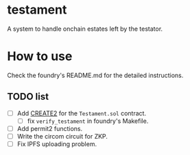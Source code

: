 # testament
A system to handle onchain estates left by the testator.

# How to use
Check the foundry's README.md for the detailed instructions.

## TODO list
- [ ] Add [CREATE2](https://ithelp.ithome.com.tw/articles/10287334) for the `Testament.sol` contract.
  - [ ] fix `verify_testament` in foundry's Makefile.
- [ ] Add permit2 functions.
- [ ] Write the circom circuit for ZKP.
- [ ] Fix IPFS uploading problem.
